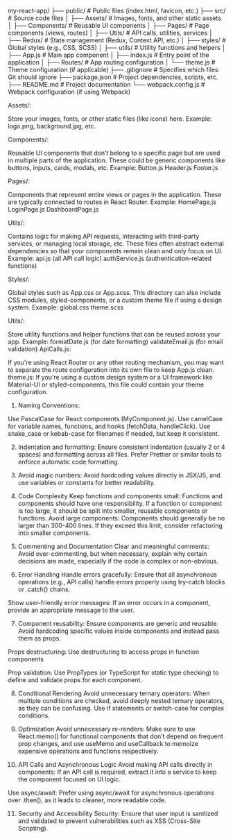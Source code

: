 my-react-app/
├── public/                  # Public files (index.html, favicon, etc.)
├── src/                     # Source code files
│   ├── Assets/              # Images, fonts, and other static assets
│   ├── Components/          # Reusable UI components
│   ├── Pages/               # Page components (views, routes)
│   ├── Utils/               # API calls, utilities, services
│   ├── Redux/               # State management (Redux, Context API, etc.)
│   ├── styles/              # Global styles (e.g., CSS, SCSS)
│   ├── utils/               # Utility functions and helpers
│   ├── App.js               # Main app component
│   ├── index.js             # Entry point of the application
│   ├── Routes/              # App routing configuration
│   └── theme.js             # Theme configuration (if applicable)
├── .gitignore               # Specifies which files Git should ignore
├── package.json             # Project dependencies, scripts, etc.
├── README.md                # Project documentation
└── webpack.config.js        # Webpack configuration (if using Webpack)



Assets/:

Store your images, fonts, or other static files (like icons) here.
Example: logo.png, background.jpg, etc.

Components/:

Reusable UI components that don’t belong to a specific page but are used in multiple parts of the application.
These could be generic components like buttons, inputs, cards, modals, etc.
Example:
Button.js
Header.js
Footer.js


Pages/:

Components that represent entire views or pages in the application. These are typically connected to routes in React Router.
Example:
HomePage.js
LoginPage.js
DashboardPage.js

Utils/:

Contains logic for making API requests, interacting with third-party services, or managing local storage, etc.
These files often abstract external dependencies so that your components remain clean and only focus on UI.
Example:
api.js (all API call logic)
authService.js (authentication-related functions)

Styles/:

Global styles such as App.css or App.scss. This directory can also include CSS modules, styled-components, or a custom theme file if using a design system.
Example:
global.css
theme.scss

Utils/:

Store utility functions and helper functions that can be reused across your app.
Example:
formatDate.js (for date formatting)
validateEmail.js (for email validation)
ApiCalls.js:

If you're using React Router or any other routing mechanism, you may want to separate the route configuration into its own file to keep App.js clean.
theme.js:
If you're using a custom design system or a UI framework like Material-UI or styled-components, this file could contain your theme configuration.


1. Naming Conventions:

Use PascalCase for React components (MyComponent.js).
Use camelCase for variable names, functions, and hooks (fetchData, handleClick).
Use snake_case or kebab-case for filenames if needed, but keep it consistent.

2. Indentation and formatting: Ensure consistent indentation (usually 2 or 4 spaces) and formatting across all files. Prefer Prettier or similar tools to enforce automatic code formatting.

3. Avoid magic numbers: Avoid hardcoding values directly in JSX/JS, and use variables or constants for better readability.

4. Code Complexity
Keep functions and components small: Functions and components should have one responsibility. If a function or component is too large, it should be split into smaller, reusable components or functions.
Avoid large components: Components should generally be no larger than 300-400 lines. If they exceed this limit, consider refactoring into smaller components.

5. Commenting and Documentation
Clear and meaningful comments: Avoid over-commenting, but when necessary, explain why certain decisions are made, especially if the code is complex or non-obvious.

6. Error Handling
Handle errors gracefully: Ensure that all asynchronous operations (e.g., API calls) handle errors properly using try-catch blocks or .catch() chains.

Show user-friendly error messages: If an error occurs in a component, provide an appropriate message to the user.

7. Component reusability: Ensure components are generic and reusable. Avoid hardcoding specific values inside components and instead pass them as props.

Props destructuring: Use destructuring to access props in function components

Prop validation: Use PropTypes (or TypeScript for static type checking) to define and validate props for each component.

8. Conditional Rendering
Avoid unnecessary ternary operators: When multiple conditions are checked, avoid deeply nested ternary operators, as they can be confusing. Use if statements or switch-case for complex conditions.

9. Optimization
Avoid unnecessary re-renders: Make sure to use React.memo() for functional components that don’t depend on frequent prop changes, and use useMemo and useCallback to memoize expensive operations and functions respectively.

10. API Calls and Asynchronous Logic
Avoid making API calls directly in components: If an API call is required, extract it into a service to keep the component focused on UI logic.

Use async/await: Prefer using async/await for asynchronous operations over .then(), as it leads to cleaner, more readable code.

11.  Security and Accessibility Security:
Ensure that user input is sanitized and validated to prevent vulnerabilities such as XSS (Cross-Site Scripting).
